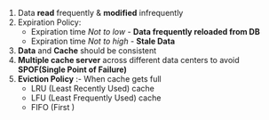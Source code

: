 1. Data **read** frequently & **modified** infrequently
2. Expiration Policy: 
	- Expiration time *Not to low* - **Data frequently reloaded from DB**
	- Expiration time *Not to high* - **Stale Data**
3. **Data** and **Cache** should be consistent
4. **Multiple cache server** across different data centers to avoid **SPOF(Single Point of Failure)**
5.  **Eviction Policy** :- When cache gets full
	- LRU (Least Recently Used) cache
	- LFU (Least Frequently Used) cache
	- FIFO (First )